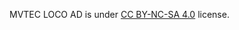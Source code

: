 MVTEC LOCO AD is under [CC BY-NC-SA 4.0](https://creativecommons.org/licenses/by-nc-sa/4.0/) license.